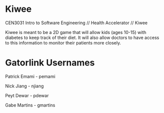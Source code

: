 Kiwee
=====

CEN3031 Intro to Software Engineering // Health Accelerator // Kiwee

Kiwee is meant to be a 2D game that will allow kids (ages 10-15) with diabetes to keep track of their diet. It will also allow doctors to have access to this information to monitor their patients more closely. 

Gatorlink Usernames
===================

Patrick Emami - pemami

Nick Jiang - njiang

Peyt Dewar - pdewar

Gabe Martins - gmartins
